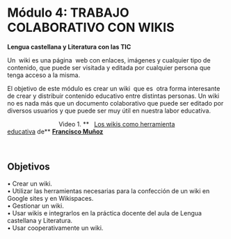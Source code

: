 # Módulo 4: TRABAJO COLABORATIVO CON WIKIS

**Lengua castellana y Literatura con las TIC**

Un  wiki es una página  web con enlaces, imágenes y cualquier tipo de contenido, que puede ser visitada y editada por cualquier persona que tenga acceso a la misma.

El objetivo de este módulo es crear un wiki  que es  otra forma interesante de crear y distribuir contenido educativo entre distintas personas. Un wiki no es nada más que un documento colaborativo que puede ser editado por diversos usuarios y que puede ser muy útil en nuestra labor educativa. 

                              Video 1. **   [Los wikis como herramienta educativa](https://www.slideshare.net/aula21/los-wikis-como-herramienta-educativa-presentation "Los wikis como herramienta educativa") de** **[Francisco Muñoz](http://www.slideshare.net/aula21)**

**[  
](https://www.slideshare.net/CalidadEducativaIpae/el-wiki-como-herramienta-pedaggica "El wiki como herramienta pedagógica")**

## Objetivos

  
• Crear un wiki.  
• Utilizar las herramientas necesarias para la confección de un wiki en Google sites y en Wikispaces.  
• Gestionar un wiki.  
• Usar wikis e integrarlos en la práctica docente del aula de Lengua castellana y Literatura.  
• Usar cooperativamente un wiki.

